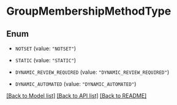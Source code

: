 # GroupMembershipMethodType

## Enum


* `NOTSET` (value: `"NOTSET"`)

* `STATIC` (value: `"STATIC"`)

* `DYNAMIC_REVIEW_REQUIRED` (value: `"DYNAMIC_REVIEW_REQUIRED"`)

* `DYNAMIC_AUTOMATED` (value: `"DYNAMIC_AUTOMATED"`)


[[Back to Model list]](../README.md#documentation-for-models) [[Back to API list]](../README.md#documentation-for-api-endpoints) [[Back to README]](../README.md)



